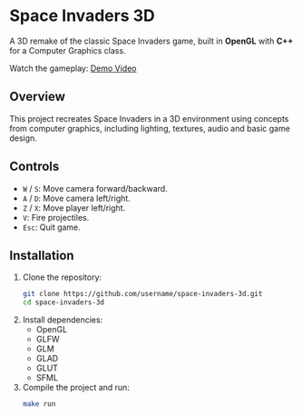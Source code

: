 # Space Invaders 3D

A 3D remake of the classic Space Invaders game, built in **OpenGL** with **C++** for a Computer Graphics class.

Watch the gameplay: [Demo Video](https://www.youtube.com/watch?v=L2UXd0NxTO4&ab_channel=DiogoAraujo)

## Overview

This project recreates Space Invaders in a 3D environment using concepts from computer graphics, including lighting, textures, audio and basic game design.

## Controls

- `W` / `S`: Move camera forward/backward.
- `A` / `D`: Move camera left/right.
- `Z` / `X`: Move player left/right.
- `V`: Fire projectiles.
- `Esc`: Quit game.

## Installation

1. Clone the repository:
   ```bash
   git clone https://github.com/username/space-invaders-3d.git
   cd space-invaders-3d
   ```
2. Install dependencies:
   - OpenGL
   - GLFW
   - GLM
   - GLAD
   - GLUT
   - SFML
3. Compile the project and run:
   ```bash
   make run
   ```


